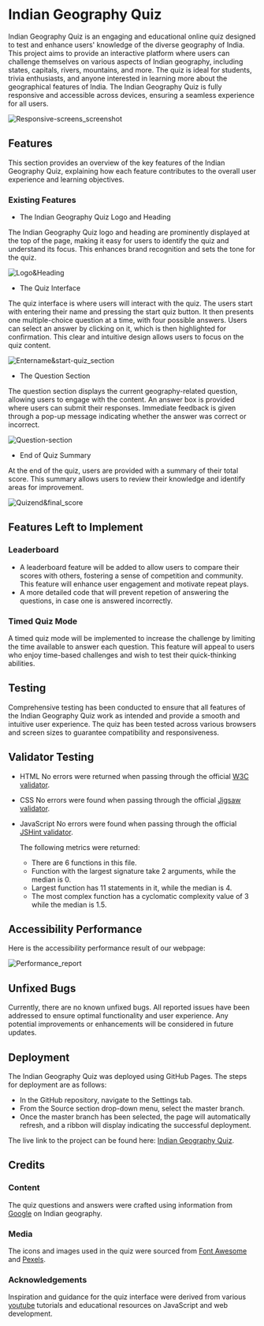 # Indian Geography Quiz

Indian Geography Quiz is an engaging and educational online quiz designed to test and enhance users' knowledge of the diverse geography of India. This project aims to provide an interactive platform where users can challenge themselves on various aspects of Indian geography, including states, capitals, rivers, mountains, and more. The quiz is ideal for students, trivia enthusiasts, and anyone interested in learning more about the geographical features of India. The Indian Geography Quiz is fully responsive and accessible across devices, ensuring a seamless experience for all users.

![Responsive-screens_screenshot](assets/images/responsive%20screens.PNG)

## Features

This section provides an overview of the key features of the Indian Geography Quiz, explaining how each feature contributes to the overall user experience and learning objectives.

### Existing Features

- The Indian Geography Quiz Logo and Heading

The Indian Geography Quiz logo and heading are prominently displayed at the top of the page, making it easy for users to identify the quiz and understand its focus. This enhances brand recognition and sets the tone for the quiz.

![Logo&Heading](assets/images/heading%20and%20logo.PNG)

- The Quiz Interface

The quiz interface is where users will interact with the quiz. The users start with entering their name and pressing the start quiz button. It then presents one multiple-choice question at a time, with four possible answers. Users can select an answer by clicking on it, which is then highlighted for confirmation. This clear and intuitive design allows users to focus on the quiz content.

![Entername&start-quiz_section](assets/images/Enter%20name%20&%20start.PNG)

- The Question Section

The question section displays the current geography-related question, allowing users to engage with the content. An answer box is provided where users can submit their responses. Immediate feedback is given through a pop-up message indicating whether the answer was correct or incorrect.

![Question-section](assets/images/question%20section.PNG)

- End of Quiz Summary

At the end of the quiz, users are provided with a summary of their total score. This summary allows users to review their knowledge and identify areas for improvement.

![Quizend&final_score](assets/images/end%20section.PNG)

## Features Left to Implement

### Leaderboard

- A leaderboard feature will be added to allow users to compare their scores with others, fostering a sense of competition and community. This feature will enhance user engagement and motivate repeat plays.
- A more detailed code that will prevent repetion of answering the questions, in case one is answered incorrectly.

### Timed Quiz Mode

A timed quiz mode will be implemented to increase the challenge by limiting the time available to answer each question. This feature will appeal to users who enjoy time-based challenges and wish to test their quick-thinking abilities.

## Testing

Comprehensive testing has been conducted to ensure that all features of the Indian Geography Quiz work as intended and provide a smooth and intuitive user experience. The quiz has been tested across various browsers and screen sizes to guarantee compatibility and responsiveness.

## Validator Testing

- HTML
  No errors were returned when passing through the official [W3C validator](https://validator.w3.org/nu/?showsource=yes&doc=https%3A%2F%2Fektamehra.github.io%2FIndian-Geography-Quiz%2F).

- CSS
  No errors were found when passing through the official [Jigsaw validator](https://jigsaw.w3.org/css-validator/validator?uri=https%3A%2F%2Fvalidator.w3.org%2Fnu%2F%3Fshowsource%3Dyes%26doc%3Dhttps%253A%252F%252Fektamehra.github.io%252FIndian-Geography-Quiz%252F&profile=css3svg&usermedium=all&warning=1&vextwarning=&lang=en).

- JavaScript
  No errors were found when passing through the official [JSHint validator](https://jshint.com/).

  The following metrics were returned:

  - There are 6 functions in this file.
  - Function with the largest signature take 2 arguments, while the median is 0.
  - Largest function has 11 statements in it, while the median is 4.
  - The most complex function has a cyclomatic complexity value of 3 while the median is 1.5.

## Accessibility Performance

Here is the accessibility performance result of our webpage:

![Performance_report](assets/images/performance.PNG)

## Unfixed Bugs

Currently, there are no known unfixed bugs. All reported issues have been addressed to ensure optimal functionality and user experience. Any potential improvements or enhancements will be considered in future updates.

## Deployment

The Indian Geography Quiz was deployed using GitHub Pages. The steps for deployment are as follows:

- In the GitHub repository, navigate to the Settings tab.
- From the Source section drop-down menu, select the master branch.
- Once the master branch has been selected, the page will automatically refresh, and a ribbon will display indicating the successful deployment.

The live link to the project can be found here: [Indian Geography Quiz](https://ektamehra.github.io/Indian-Geography-Quiz/).

## Credits

### Content

The quiz questions and answers were crafted using information from [Google](https://www.google.com/) on Indian geography.

### Media

The icons and images used in the quiz were sourced from [Font Awesome](https://fontawesome.com/) and [Pexels](https://www.pexels.com/).

### Acknowledgements

Inspiration and guidance for the quiz interface were derived from various [youtube](https://www.youtube.com/) tutorials and educational resources on JavaScript and web development.
